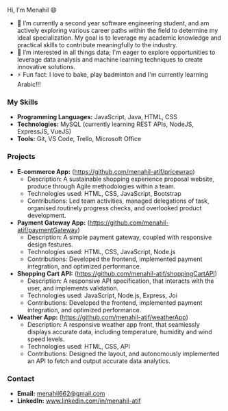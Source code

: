 Hi, I’m Menahil 😄
* 🌱 I’m currently a second year software engineering student, and am actively exploring various career paths within the field to determine my ideal specialization. My goal is to leverage my academic knowledge and practical skills to contribute meaningfully to the industry.
* 👀 I’m interested in all things data; I'm eager to explore opportunities to leverage data analysis and machine learning techniques to create innovative solutions.
* ⚡ Fun fact: I love to bake, play badminton and I'm currently learning Arabic!!!

### My Skills
* **Programming Languages:** JavaScript, Java, HTML, CSS
* **Technologies:** MySQL (currently learning REST APIs, NodeJS, ExpressJS, VueJS)
* **Tools:** Git, VS Code, Trello, Microsoft Office

### Projects
* **E-commerce App:** (https://github.com/menahil-atif/pricewrap)
    * Description: A sustainable shopping experience proposal website, produce through Agile methodologies within a team.
    * Technologies used: HTML, CSS, JavaScript, Bootstrap
    * Contributions: Led team activities, managed delegations of task, organised routinely progress checks, and overlooked product development. 
* **Payment Gateway App:** (https://github.com/menahil-atif/paymentGateway)
    * Description: A simple payment gateway, coupled with responsive design festures.
    * Technologies used: HTML, CSS, JavaScript, Node.js
    * Contributions: Developed the frontend, implemented payment integration, and optimized performance.
* **Shopping Cart API:** (https://github.com/menahil-atif/shoppingCartAPI)
    * Description: A responsive API specification, that interacts with the user, and implements validation.
    * Technologies used: JavaScript, Node.js, Express, Joi
    * Contributions: Developed the frontend, implemented payment integration, and optimized performance.
* **Weather App:** (https://github.com/menahil-atif/weatherApp)
    * Description: A responsive weather app front, that seamlessly displays accurate data, including temperature, humidity and wind speed levels. 
    * Technologies used: HTML, CSS, API
    * Contributions: Designed the layout, and autonomously implemented an API to fetch and output accurate data analytics. 


### Contact
* **Email:** menahil662@gmail.com
* **LinkedIn:** www.linkedin.com/in/menahil-atif
